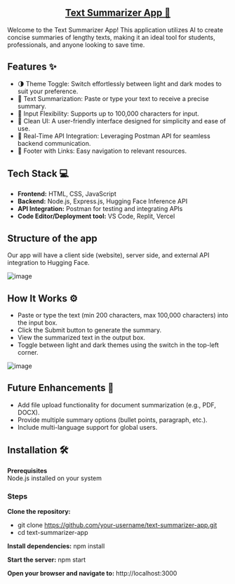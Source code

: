 
<h2 align="center">
  <a href="https://text-summarizer-application.vercel.app/" target="_blank">Text Summarizer App 📝</a>
</h2>

Welcome to the Text Summarizer App! This application utilizes AI to create concise summaries of lengthy texts, making it an ideal tool for students, professionals, and anyone looking to save time.

## Features ✨  
- 🌗 Theme Toggle: Switch effortlessly between light and dark modes to suit your preference.
- 📜 Text Summarization: Paste or type your text to receive a precise summary.
- 📝 Input Flexibility: Supports up to 100,000 characters for input.
- 📎 Clean UI: A user-friendly interface designed for simplicity and ease of use.
- 🚀 Real-Time API Integration: Leveraging Postman API for seamless backend communication.
- 📌 Footer with Links: Easy navigation to relevant resources.

## Tech Stack 💻    
- **Frontend:** HTML, CSS, JavaScript  
- **Backend:** Node.js, Express.js, Hugging Face Inference API  
- **API Integration:** Postman for testing and integrating APIs  
- **Code Editor/Deployment tool:** VS Code, Replit, Vercel

  
## Structure of the app  
  
Our app will have a client side (website), server side, and external API integration to Hugging Face.      

![image](https://github.com/user-attachments/assets/bd315380-37fa-493c-8276-4abac8e1d7eb) 

## How It Works ⚙️  

- Paste or type the text (min 200 characters, max 100,000 characters) into the input box.    
- Click the Submit button to generate the summary.   
- View the summarized text in the output box.  
- Toggle between light and dark themes using the switch in the top-left corner.  
  

![image](https://github.com/user-attachments/assets/5f638a74-66a2-417b-bb48-e4c7fabbbb2b)


## Future Enhancements 🚀  

- Add file upload functionality for document summarization (e.g., PDF, DOCX).  
- Provide multiple summary options (bullet points, paragraph, etc.).  
- Include multi-language support for global users.  


## Installation 🛠️
  
**Prerequisites**  
Node.js installed on your system  

### **Steps**      
**Clone the repository:** 
- git clone https://github.com/your-username/text-summarizer-app.git  
- cd text-summarizer-app

**Install dependencies:** npm install   

**Start the server:** npm start        

**Open your browser and navigate to:** http://localhost:3000  
